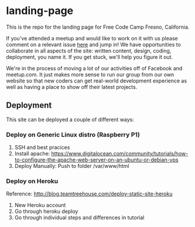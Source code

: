 # landing-page
This is the repo for the landing page for Free Code Camp Fresno, California. 

If you've attended a meetup and would like to work on it with us please comment on a relevant issue [here](https://github.com/freecodecamp-fresnoca/landing-page/issues) and jump in! We have opportunities to collaborate in all aspects of the site: written content, design, coding, deployment, you name it. If you get stuck, we'll help you figure it out.

We're in the process of moving a lot of our activities off of Facebook and meetup.com. It just makes more sense to run our group from our own website so that new coders can get real-world development experience as well as having a place to show off their latest projects.

## Deployment

This site can be deployed a couple of different ways:
### Deploy on Generic Linux distro (Raspberry P1)
1. SSH and best pracices
2. Install apache: https://www.digitalocean.com/community/tutorials/how-to-configure-the-apache-web-server-on-an-ubuntu-or-debian-vps
3. Deploy Manually: 
Push to folder /var/www/html
### Deploy on Heroku
Reference: http://blog.teamtreehouse.com/deploy-static-site-heroku 
1. New Heroku account
2. Go through heroku deploy
3. Go through individual steps and differences in tutorial
